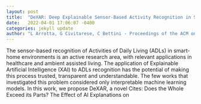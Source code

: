 ```yaml
---
layout: post
title:  "DeXAR: Deep Explainable Sensor-Based Activity Recognition in Smart-Home Environments"
date:   2022-04-01 17:06:07 -0400
categories: jekyll update
author: "L Arrotta, G Civitarese, C Bettini - Proceedings of the ACM on Interactive, Mobile , 2022"
---
```

The sensor-based recognition of Activities of Daily Living (ADLs) in smart-home environments is an active research area, with relevant applications in healthcare and ambient assisted living. The application of Explainable Artificial Intelligence (XAI) to ADLs recognition has the potential of making this process trusted, transparent and understandable. The few works that investigated this problem considered only interpretable machine learning models. In this work, we propose DeXAR, a novel Cites: Does the Whole Exceed its Parts? The Effect of AI Explanations on